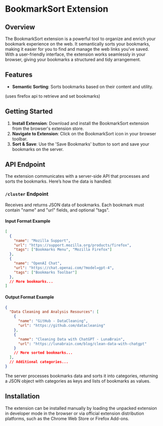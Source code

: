 # BookmarkSort Extension

## Overview

The BookmarkSort extension is a powerful tool to organize and enrich your bookmark experience on the web. It semantically sorts your bookmarks, making it easier for you to find and manage the web links you've saved. With a user-friendly interface, the extension works seamlessly in your browser, giving your bookmarks a structured and tidy arrangement.

## Features

- **Semantic Sorting**: Sorts bookmarks based on their content and utility.

(uses firefox api to retrieve and set bookmarks)

## Getting Started

1. **Install Extension**: Download and install the BookmarkSort extension from the browser's extension store.
2. **Navigate to Extension**: Click on the BookmarkSort icon in your browser toolbar.
3. **Sort & Save**: Use the 'Save Bookmarks' button to sort and save your bookmarks on the server.

## API Endpoint

The extension communicates with a server-side API that processes and sorts the bookmarks. Here’s how the data is handled:

### `/cluster` Endpoint

Receives and returns JSON data of bookmarks. Each bookmark must contain "name" and "url" fields, and optional "tags".

#### Input Format Example

```json
[
  {
    "name": "Mozilla Support",
    "url": "https://support.mozilla.org/products/firefox",
    "tags": ["Bookmarks Menu", "Mozilla Firefox"]
  },
  {
    "name": "OpenAI Chat",
    "url": "https://chat.openai.com/?model=gpt-4",
    "tags": ["Bookmarks Toolbar"]
  },
  // More bookmarks...
]
```

#### Output Format Example

```json
{
  "Data Cleaning and Analysis Resources": [
    {
      "name": "GitHub - DataCleaning",
      "url": "https://github.com/datacleaning"
    },
    {
      "name": "Cleaning Data with ChatGPT - LunaBrain",
      "url": "https://lunabrain.com/blog/clean-data-with-chatgpt"
    }
    // More sorted bookmarks...
  ],
  // Additional categories...
}
```

The server processes bookmarks data and sorts it into categories, returning a JSON object with categories as keys and lists of bookmarks as values.

## Installation

The extension can be installed manually by loading the unpacked extension in developer mode in the browser or via official extension distribution platforms, such as the Chrome Web Store or Firefox Add-ons.
